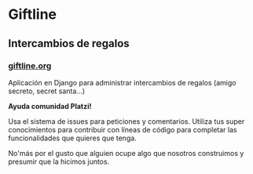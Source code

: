 # Giftline
## Intercambios de regalos
### [giftline.org](http://www.giftline.org/)

Aplicación en Django para administrar intercambios de regalos (amigo secreto, secret santa...)

**Ayuda comunidad Platzi!**

Usa el sistema de issues para peticiones y comentarios. Utiliza tus super conocimientos para contribuir
con líneas de código para completar las funcionalidades que quieres que tenga.

No'más por el gusto que alguien ocupe algo que nosotros construimos y presumir que la hicimos juntos.